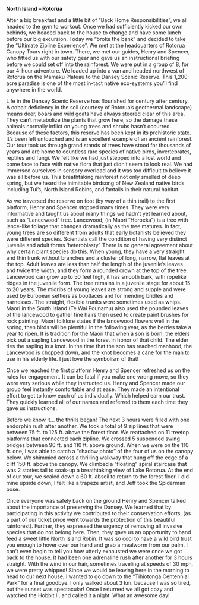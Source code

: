 **North Island – Rotorua**

After a big breakfast and a little bit of “Back Home Responsibilities”, we
all headed to the gym to workout. Once we had sufficiently kicked
our own behinds, we headed back to the house to change and have
some lunch before our big excursion. Today we “broke the bank” and
decided to take the “Ultimate Zipline Experience”.
We met at the headquarters of Rotorua Canopy Tours right in town.
There, we met our guides, Henry and Spencer, who fitted us with our
safety gear and gave us an instructional briefing before we could set
off into the rainforest. We were put in a group of 8, for our 4-hour
adventure. We loaded up into a van and headed northwest of
Rotorua on the Mamaku Plateau to the Dansey Scenic Reserve. This
1,200-acre paradise is one of the most in-tact native eco-systems you’ll
find anywhere in the world.

Life in the Dansey Scenic Reserve has flourished for century after
century. A cobalt deficiency in the soil (courtesy of Rotorua’s
geothermal landscape) means deer, boars and wild goats have
always steered clear of this area. They can’t metabolize the plants that
grow here, so the damage these animals normally inflict on young
trees and shrubs hasn’t occurred. Because of these factors, this reserve
has been kept in its prehistoric state. It’s been left untouched and is
an excellent example of an ancient rainforest. Our tour took us through
grand stands of trees have stood for thousands of years and are home
to countless rare species of native birds, invertebrates, reptiles and
fungi. We felt like we had just stepped into a lost world and come face
to face with native flora that just didn’t seem to look real. We had
immersed ourselves in sensory overload and it was too difficult to
believe it was all before us. This breathtaking rainforest not only smelled
of deep spring, but we heard the inimitable birdsong of New Zealand
native birds including Tui’s, North Island Robins, and fantails in their
natural habitat.

As we traversed the reserve on foot (by way of a thin trail) to the first
platform, Henry and Spencer stopped many times. They were very
informative and taught us about many things we hadn’t yet learned
about, such as “Lancewood” tree. Lancewood, (in Maori “Horoeka”)
is a tree with lance-like foliage that changes dramatically as the tree
matures. In fact, young trees are so different from adults that early
botanists believed they were different species. Scientists call the
condition of having very distinct juvenile and adult forms
‘heteroblasty’. There is no general agreement about why certain plant
species do this. When young, they have a very straight and thin trunk
without branches and a cluster of long, narrow, flat leaves at the top.
Adult leaves are less than half the length of the juvenile’s leaves and
twice the width, and they form a rounded crown at the top of the tree.
Lancewood can grow up to 50 feet high, it has smooth bark, with ropelike ridges in the juvenile form. The tree remains in a juvenile stage for
about 15 to 20 years. The midribs of young leaves are strong and
supple and were used by European settlers as bootlaces and for
mending bridles and harnesses. The straight, flexible trunks were
sometimes used as whips. Maori in the South Island (Te Wai Pounamu)
also used the pounded leaves of the lancewood to gather fine hairs
then used to create paint brushes for rock painting. Maori folklore
states if the lancewood flowers well in the spring, then birds will be
plentiful in the following year, as the berries take a year to ripen. It is
tradition for the Maori that when a son is born, the elders pick out a
sapling Lancewood in the forest in honor of that child. The elder ties the sapling in a knot. In the time that the son has reached manhood,
the Lancewood is chopped down, and the knot becomes a cane for
the man to use in his elderly life. I just love the symbolism of that!

Once we reached the first platform Henry and Spencer refreshed us
on the rules for engagement. It can be fatal if you make one wrong
move, so they were very serious while they instructed us. Henry and
Spencer made our group feel instantly comfortable and at ease. They
made an intentional effort to get to know each of us individually.
Which helped earn our trust. They quickly learned all of our names and
referred to them each time they gave us instructions.

Before we know it… the thrills began! The next 3 hours were filled with
one endorphin rush after another. We took a total of 9 zip lines that
were between 75 ft. to 125 ft. above the forest floor. We reattached
on 11 treetop platforms that connected each zipline. We crossed 5
suspended swing bridges between 90 ft. and 110 ft. above ground.
When we were on the 110 ft. one, I was able to catch a “shadow
photo” of the four of us on the canopy below. We shimmied across a
thrilling walkway that hung off the edge of a cliff 150 ft. above the
canopy. We climbed a “floating” spiral staircase that was 2 stories tall
to soak-up a breathtaking view of Lake Rotorua. At the end of our
tour, we scaled down a 60 ft. abseil to return to the forest floor. I did
mine upside down, I felt like a trapeze artist, and Jeff took the
Spiderman pose.

Once everyone was safely back on the ground Henry and Spencer
talked about the importance of preserving the Dansey. We learned
that by participating in this activity we contributed to their
conservation efforts, (as a part of our ticket price went towards the
protection of this beautiful rainforest). Further, they expressed the
urgency of removing all invasive species that do not belong here.
Then, they gave us an opportunity to hand feed a sweet little North
Island Robin. It was so cool to have a wild bird trust you enough to
hover over our hand and grab a mealworm from our palm.
I can’t even begin to tell you how utterly exhausted we were once we
got back to the house. It had been one adrenaline rush after another
for 3 hours straight. With the wind in our hair, sometimes traveling at
speeds of 30 mph, we were pretty whipped! Since we would be
leaving here in the morning to head to our next house, I wanted to go
down to the “Tihiotonga Centennial Park” for a final goodbye. I only
walked about 3 km. because I was so tired, but the sunset was
spectacular! Once I returned we all got cozy and watched the Hobbit
II, and called it a night. What an awesome day!